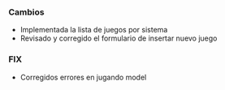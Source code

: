 <h3>Cambios</h3>
<ul>
    <li>Implementada la lista de juegos por sistema</li>
    <li>Revisado y corregido el formulario de insertar nuevo juego</li>
</ul>

<h3>FIX</h3>
<ul>
    <li>Corregidos errores en jugando model</li>
</ul>
